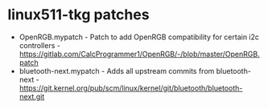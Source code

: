 # linux511-tkg patches

- OpenRGB.mypatch - Patch to add OpenRGB compatibility for certain i2c controllers - https://gitlab.com/CalcProgrammer1/OpenRGB/-/blob/master/OpenRGB.patch
- bluetooth-next.mypatch - Adds all upstream commits from bluetooth-next - https://git.kernel.org/pub/scm/linux/kernel/git/bluetooth/bluetooth-next.git
